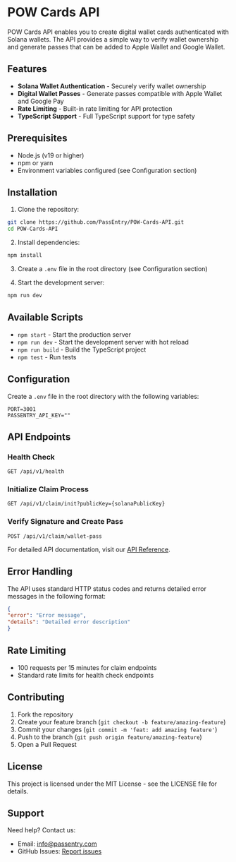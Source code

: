 # POW Cards API

POW Cards API enables you to create digital wallet cards authenticated with Solana wallets. The API provides a simple way to verify wallet ownership and generate passes that can be added to Apple Wallet and Google Wallet.

## Features

- **Solana Wallet Authentication** - Securely verify wallet ownership
- **Digital Wallet Passes** - Generate passes compatible with Apple Wallet and Google Pay
- **Rate Limiting** - Built-in rate limiting for API protection
- **TypeScript Support** - Full TypeScript support for type safety

## Prerequisites

- Node.js (v19 or higher)
- npm or yarn
- Environment variables configured (see Configuration section)

## Installation

1. Clone the repository: 
```bash
git clone https://github.com/PassEntry/POW-Cards-API.git
cd POW-Cards-API
```
2. Install dependencies:
```bash
npm install
```

3. Create a `.env` file in the root directory (see Configuration section)

4. Start the development server:
```bash
npm run dev
```


## Available Scripts

- `npm start` - Start the production server
- `npm run dev` - Start the development server with hot reload
- `npm run build` - Build the TypeScript project
- `npm test` - Run tests

## Configuration

Create a `.env` file in the root directory with the following variables:
```env
PORT=3001
PASSENTRY_API_KEY=""
```

## API Endpoints

### Health Check
```
GET /api/v1/health
```

### Initialize Claim Process
```
GET /api/v1/claim/init?publicKey={solanaPublicKey}
```

### Verify Signature and Create Pass
```
POST /api/v1/claim/wallet-pass
```


For detailed API documentation, visit our [API Reference](https://docs.pow.cards/api-reference/overview).

## Error Handling

The API uses standard HTTP status codes and returns detailed error messages in the following format:
```json
{
"error": "Error message",
"details": "Detailed error description"
}
```


## Rate Limiting

- 100 requests per 15 minutes for claim endpoints
- Standard rate limits for health check endpoints

## Contributing

1. Fork the repository
2. Create your feature branch (`git checkout -b feature/amazing-feature`)
3. Commit your changes (`git commit -m 'feat: add amazing feature'`)
4. Push to the branch (`git push origin feature/amazing-feature`)
5. Open a Pull Request

## License

This project is licensed under the MIT License - see the LICENSE file for details.

## Support

Need help? Contact us:
- Email: info@passentry.com
- GitHub Issues: [Report issues](https://github.com/PassEntry/pow-cards-api/issues)